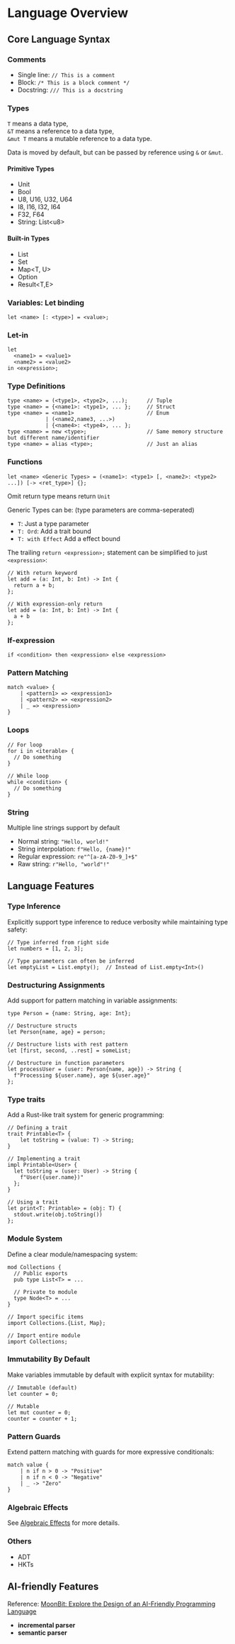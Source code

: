 # Language Overview

## Core Language Syntax

### Comments

- Single line: `// This is a comment`
- Block: `/* This is a block comment */`
- Docstring: `/// This is a docstring`

### Types

`T` means a data type,  
`&T` means a reference to a data type,  
`&mut T` means a mutable reference to a data type.

Data is moved by default, but can be passed by reference using `&` or `&mut`.

#### Primitive Types

- Unit
- Bool
- U8, U16, U32, U64
- I8, I16, I32, I64
- F32, F64
- String: List\<u8\>

#### Built-in Types

- List<T>
- Set<T>
- Map<T, U>
- Option<T>
- Result<T,E>

### Variables: Let binding

```
let <name> [: <type>] = <value>;
```

### Let-in

```
let
  <name1> = <value1>
  <name2> = <value2>
in <expression>;
```

### Type Definitions

```
type <name> = (<type1>, <type2>, ...);      // Tuple
type <name> = {<name1>: <type1>, ... };     // Struct
type <name> = <name1>                       // Enum
            | (<name2,name3, ...>)
            | {<name4>: <type4>, ... };
type <name> = new <type>;                   // Same memory structure but different name/identifier
type <name> = alias <type>;                 // Just an alias
```

### Functions

```
let <name> <Generic Types> = (<name1>: <type1> [, <name2>: <type2> ...]) [-> <ret_type>] {};
```

Omit return type means return `Unit`

Generic Types can be: (type parameters are comma-seperated)

- `T`: Just a type parameter
- `T: Ord`: Add a trait bound
- `T: with Effect` Add a effect bound

The trailing `return <expression>;` statement can be simplified to just `<expression>`:

```
// With return keyword
let add = (a: Int, b: Int) -> Int {
  return a + b;
};

// With expression-only return
let add = (a: Int, b: Int) -> Int {
  a + b
};
```

### If-expression

```
if <condition> then <expression> else <expression>
```

### Pattern Matching

```
match <value> {
    | <pattern1> => <expression1>
    | <pattern2> => <expression2>
    | _ => <expression>
}
```

### Loops

```
// For loop
for i in <iterable> {
  // Do something
}

// While loop
while <condition> {
  // Do something
}
```

### String

Multiple line strings support by default

- Normal string: `"Hello, world!"`
- String interpolation: `f"Hello, {name}!"`
- Regular expression: `re"^[a-zA-Z0-9_]+$"`
- Raw string: `r"Hello, "world"!"`

## Language Features

### Type Inference

Explicitly support type inference to reduce verbosity while maintaining type safety:

```
// Type inferred from right side
let numbers = [1, 2, 3];

// Type parameters can often be inferred
let emptyList = List.empty();  // Instead of List.empty<Int>()
```

### Destructuring Assignments

Add support for pattern matching in variable assignments:

```
type Person = {name: String, age: Int};

// Destructure structs
let Person{name, age} = person;

// Destructure lists with rest pattern
let [first, second, ..rest] = someList;

// Destructure in function parameters
let processUser = (user: Person{name, age}) -> String {
  f"Processing ${user.name}, age ${user.age}"
};
```

### Type traits

Add a Rust-like trait system for generic programming:

```
// Defining a trait
trait Printable<T> {
    let toString = (value: T) -> String;
}

// Implementing a trait
impl Printable<User> {
  let toString = (user: User) -> String {
    f"User({user.name})"
  };
}

// Using a trait
let print<T: Printable> = (obj: T) {
  stdout.write(obj.toString())
};
```

### Module System

Define a clear module/namespacing system:

```
mod Collections {
  // Public exports
  pub type List<T> = ...

  // Private to module
  type Node<T> = ...
}

// Import specific items
import Collections.{List, Map};

// Import entire module
import Collections;
```

### Immutability By Default

Make variables immutable by default with explicit syntax for mutability:

```
// Immutable (default)
let counter = 0;

// Mutable
let mut counter = 0;
counter = counter + 1;
```

### Pattern Guards

Extend pattern matching with guards for more expressive conditionals:

```
match value {
    | n if n > 0 -> "Positive"
    | n if n < 0 -> "Negative"
    | _ -> "Zero"
}
```

### Algebraic Effects

See [Algebraic Effects](./AlgebraicEffects.md) for more details.

### Others

- ADT
- HKTs

## AI-friendly Features

Reference: [MoonBit: Explore the Design of an AI-Friendly Programming Language](https://llm4code.github.io/2024/assets/pdf/papers/7.pdf)

- **incremental parser**
- **semantic parser**


